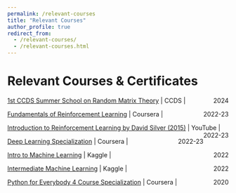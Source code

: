 ```yaml
---
permalink: /relevant-courses
title: "Relevant Courses"
author_profile: true
redirect_from:
  - /relevant-courses/
  - /relevant-courses.html
---
```


# Relevant Courses & Certificates

[1st CCDS Summer School on Random Matrix Theory](https://ccds.ai/1st-ccds-summer-school-on-random-matrix-theory/) | CCDS | <span style="float: right;">2024</span>

[Fundamentals of Reinforcement Learning](https://www.coursera.org/learn/fundamentals-of-reinforcement-learning?specialization=reinforcement-learning) | Coursera | <span style="float: right;">2022-23</span>

[Introduction to Reinforcement Learning by David Silver (2015)](https://www.youtube.com/playlist?list=PLqYmG7hTraZDM-OYHWgPebj2MfCFzFObQ) | YouTube | <span style="float: right;">2022-23</span>

[Deep Learning Specialization](https://www.coursera.org/specializations/deep-learning) | Coursera | <span style="float: right;">2022-23</span>

[Intro to Machine Learning](https://www.kaggle.com/learn/certification/jahirsadikmonon/intro-to-machine-learning) | Kaggle | <span style="float: right;">2022</span>

[Intermediate Machine Learning](https://www.kaggle.com/learn/certification/jahirsadikmonon/intermediate-machine-learning) | Kaggle | <span style="float: right;">2022</span>

[Python for Everybody 4 Course Specialization](https://www.coursera.org/specializations/python) | Coursera | <span style="float: right;">2020</span>

